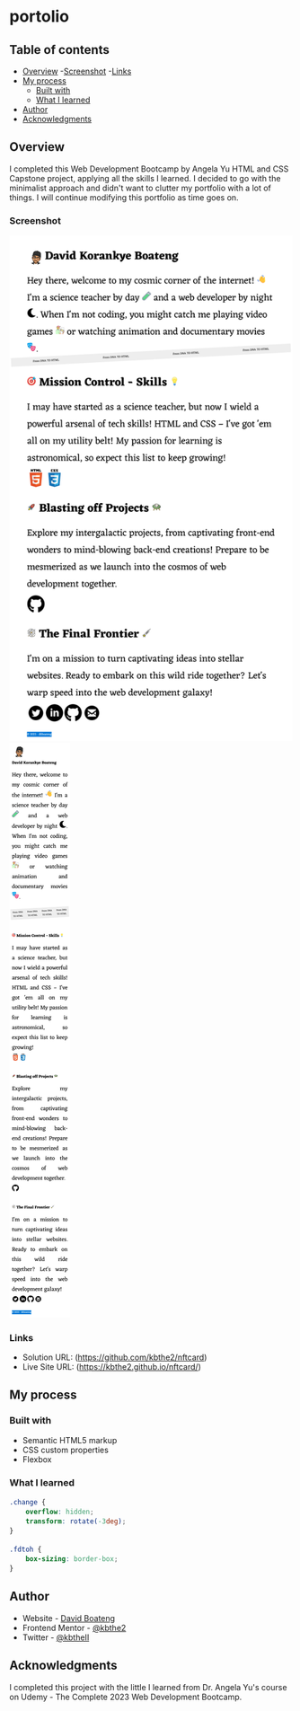 # portolio
## Table of contents

- [Overview](#overview)
  -[Screenshot](#screenshot)
  -[Links](#links)
- [My process](#my-process)
  - [Built with](#built-with)
  - [What I learned](#what-i-learned)
- [Author](#author)
- [Acknowledgments](#acknowledgments)

## Overview
I completed this Web Development Bootcamp by Angela Yu HTML and CSS Capstone project, applying all the skills I learned. I decided to go with the minimalist approach and didn't want to clutter my portfolio with a lot of things. I will continue modifying this portfolio as time goes on.

### Screenshot

![](./assests/Screenshot%202023-07-23%20at%2021-43-27%20DKB%20Portfolio.png)
![](./assests/Screenshot%202023-07-23%20at%2021-44-19%20DKB%20Portfolio.png)

### Links

- Solution URL: (https://github.com/kbthe2/nftcard)
- Live Site URL: (https://kbthe2.github.io/nftcard/)

## My process

### Built with

- Semantic HTML5 markup
- CSS custom properties
- Flexbox

### What I learned

```css
.change {
    overflow: hidden;
    transform: rotate(-3deg);
}

.fdtoh {
    box-sizing: border-box;
}
```

## Author

- Website - [David Boateng](https://linktr.ee/kbthe2)
- Frontend Mentor - [@kbthe2](https://www.frontendmentor.io/profile/kbthe2)
- Twitter - [@kbtheII](https://twitter.com/kbtheII)

## Acknowledgments

I completed this project with the little I learned from Dr. Angela Yu's course on Udemy - The Complete 2023 Web Development Bootcamp.

